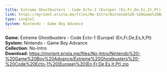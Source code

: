 ```yaml
---
title: Extreme Ghostbusters - Code Ecto-1 (Europe) (En,Fr,De,Es,It,Pt)
link: https://myrient.erista.me/files/No-Intro/Nintendo%20-%20Game%20Boy%20Advance/Extreme%20Ghostbusters%20-%20Code%20Ecto-1%20(Europe)%20(En,Fr,De,Es,It,Pt).zip
type: single1
System: Nintendo - Game Boy Advance
---
```

<b>Game:</b> Extreme Ghostbusters - Code Ecto-1 (Europe) (En,Fr,De,Es,It,Pt)<br>
<b>System:</b> Nintendo - Game Boy Advance<br>
<b>Collection:</b> No-Intro<br>
<b>Download:</b> https://myrient.erista.me/files/No-Intro/Nintendo%20-%20Game%20Boy%20Advance/Extreme%20Ghostbusters%20-%20Code%20Ecto-1%20(Europe)%20(En,Fr,De,Es,It,Pt).zip